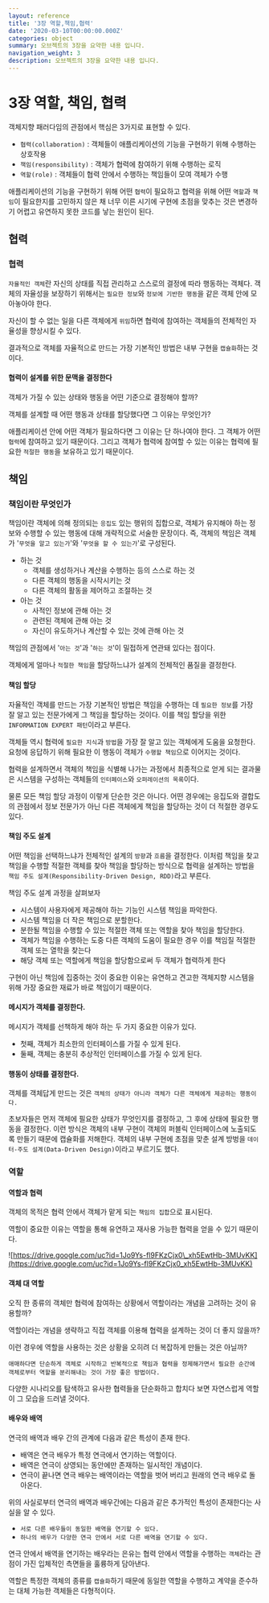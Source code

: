 ```yaml
---
layout: reference
title: '3장 역할,책임,협력'
date: '2020-03-10T00:00:00.000Z'
categories: object
summary: 오브젝트의 3장을 요약한 내용 입니다.
navigation_weight: 3
description: 오브젝트의 3장을 요약한 내용 입니다.
---
```


# 3장 역할, 책임, 협력

객체지향 패러다임의 관점에서 핵심은 3가지로 표현할 수 있다.

* `협력(collaboration)` : 객체들이 애플리케이션의 기능을 구현하기 위해 수행하는 상호작용
* `책임(responsibility)` : 객체가 협력에 참여하기 위해 수행하는 로직
* `역할(role)` : 객체들이 협력 안에서 수행하는 책임들이 모여 객체가 수행

애플리케이션의 기능을 구현하기 위해 어떤 `협력`이 필요하고 협력을 위해 어떤 `역할`과 `책임`이 필요한지를 고민하지 않은 채 너무 이른 시기에 구현에 초점을 맞추는 것은 변경하기 어렵고 유연하지 못한 코드를 낳는 원인이 된다.

## 협력

### 협력

`자율적인 객체`란 자신의 상태를 직접 관리하고 스스로의 결정에 따라 행동하는 객체다. 객체의 자율성을 보장하기 위해서는 `필요한 정보`와 `정보에 기반한 행동`을 같은 객체 안에 모아놓아야 한다.

자신이 할 수 없는 일을 다른 객체에게 `위임`하면 협력에 참여하는 객체들의 전체적인 자율성을 향상시킬 수 있다.

결과적으로 객체를 자율적으로 만드는 가장 기본적인 방법은 내부 구현을 `캡슐화`하는 것이다.

#### 협력이 설계를 위한 문맥을 결정한다

객체가 가질 수 있는 상태와 행동을 어떤 기준으로 결정해야 할까?

객체를 설계할 때 어떤 행동과 상태를 할당했다면 그 이유는 무엇인가?

애플리케이션 안에 어떤 객체가 필요하다면 그 이유는 단 하나여야 한다. 그 객체가 어떤 `협력`에 참여하고 있기 때문이다. 그리고 객체가 협력에 참여할 수 있는 이유는 협력에 필요한 `적절한 행동`을 보유하고 있기 때문이다.

## 책임

### 책임이란 무엇인가

책임이란 객체에 의해 정의되는 `응집도` 있는 행위의 집합으로, 객체가 유지해야 하는 정보와 수행할 수 있는 행동에 대해 개략적으로 서술한 문장이다. 즉, 객체의 책임은 객체가 '`무엇을 알고 있는가`'와 '`무엇을 할 수 있는가`'로 구성된다.

* 하는 것
  * 객체를 생성하거나 계산을 수행하는 등의 스스로 하는 것
  * 다른 객체의 행동을 시작시키는 것
  * 다른 객체의 활동을 제어하고 조절하는 것
* 아는 것
  * 사적인 정보에 관해 아는 것
  * 관련된 객체에 관해 아는 것
  * 자신이 유도하거나 계산할 수 있는 것에 관해 아는 것

책임의 관점에서 '`아는 것`'과 '`하는 것`'이 밀접하게 연관돼 있다는 점이다.

객체에게 얼마나 `적절한 책임`을 할당하느냐가 설계의 전체적인 품질을 결정한다.

#### 책임 할당

자율적인 객체를 만드는 가장 기본적인 방법은 책임을 수행하는 데 `필요한 정보`를 가장 잘 알고 있는 전문가에게 그 책임을 할당하는 것이다. 이를 책임 할당을 위한 `INFORMATION EXPERT 패턴`이라고 부른다.

객체들 역시 협력에 `필요한 지식`과 `방법`을 가장 잘 알고 있는 객체에게 도움을 요청한다. 요청에 응답하기 위해 필요한 이 행동이 객체가 `수행할 책임`으로 이어지는 것이다.

협력을 설계하면서 객체의 책임을 식별해 나가는 과정에서 최종적으로 얻게 되는 결과물은 시스템을 구성하는 객체들의 `인터페이스`와 `오퍼레이션의 목록`이다.

물론 모든 책임 할당 과정이 이렇게 단순한 것은 아니다. 어떤 경우에는 응집도와 결합도의 관점에서 정보 전문가가 아닌 다른 객체에게 책임을 할당하는 것이 더 적절한 경우도 있다.

#### 책임 주도 설계

어떤 책임을 선택하느냐가 전체적인 설계의 `방향`과 `흐름`을 결정한다. 이처럼 책임을 찾고 책임을 수행할 적절한 객체를 찾아 책임을 할당하는 방식으로 협력을 설계하는 방법을 `책임 주도 설계(Responsibility-Driven Design, RDD)`라고 부른다.

책임 주도 설계 과정을 살펴보자

* 시스템이 사용자에게 제공해야 하는 기능인 시스템 책임을 파악한다.
* 시스템 책임을 더 작은 책임으로 분할한다.
* 분한될 책임을 수행할 수 있는 적절한 객체 또는 역할을 찾아 책임을 할당한다.
* 객체가 책임을 수행하는 도중 다른 객체의 도움이 필요한 경우 이를 책임질 적절한 객체 또는 열학을 찾는다
* 해당 객체 또는 역할에게 책임을 할당함으로써 두 객체가 협력하게 한다

구현이 아닌 책임에 집중하는 것이 중요한 이유는 유연하고 견고한 객체지향 시스템을 위해 가장 중요한 재료가 바로 책임이기 때문이다.

#### 메시지가 객체를 결정한다.

메시지가 객체를 선책하게 해야 하는 두 가지 중요한 이유가 있다.

* 첫째, 객체가 최소한의 인터페이스를 가질 수 있게 된다.
* 둘째, 객체는 충분히 추상적인 인터페이스를 가질 수 있게 된다.

#### 행동이 상태를 결정한다.

객체를 객체답게 만드는 것은 `객체의 상태가 아니라 객체가 다른 객체에게 제공하는 행동이다.`

초보자들은 먼저 객체에 필요한 상태가 무엇인지를 결정하고, 그 후에 상태에 필요한 행동을 결정한다. 이런 방식은 객체의 내부 구현이 객체의 퍼블릭 인터페이스에 노출되도록 만들기 때문에 캡슐화를 저해한다. 객체의 내부 구현에 초점을 맞춘 설계 방벙을 `데이터-주도 설계(Data-Driven Design)`이라고 부르기도 했다.

### 역할

#### 역할과 협력

객체의 목적은 협력 안에서 객체가 맡게 되는 `책임의 집합`으로 표시된다.

역할이 중요한 이유는 역할을 통해 유연하고 재사용 가능한 협력을 얻을 수 있기 때문이다.

![https://drive.google.com/uc?id=1Jo9Ys-fl9FKzCjx0\_xh5EwtHb-3MUvKK](https://drive.google.com/uc?id=1Jo9Ys-fl9FKzCjx0_xh5EwtHb-3MUvKK)

#### 객체 대 역할

오직 한 종류의 객체만 협력에 참여하는 상황에서 역할이라는 개념을 고려하는 것이 유용할까?

역할이라는 개념을 생략하고 직접 객체를 이용해 협력을 설계하는 것이 더 좋지 않을까?

이런 경우에 역할을 사용하는 것은 상황을 오히려 더 복잡하게 만들는 것은 아닐까?

`애매하다면 단순하게 객체로 시작하고 반복적으로 책임과 협력을 정제해가면서 필요한 순간에 객체로부터 역할을 분리해내는 것이 가장 좋은 방법이다.`

다양한 시나리오를 탐색하고 유사한 협력들을 단순화하고 합치다 보면 자연스럽게 역할이 그 모습을 드러낼 것이다.

#### 배우와 배역

연극의 배역과 배우 간의 관계에 다음과 같은 특성이 존재 한다.

* 배역은 연극 배우가 특정 연극에서 연기하는 역할이다.
* 배역은 연극이 상영되는 동안에만 존재하는 일시적인 개념이다.
* 연극이 끝나면 연극 배우는 배역이라는 역할을 벗어 버리고 원래의 연극 배우로 돌아온다.

위의 사실로부터 연극의 배역과 배우간에는 다음과 같은 추가적인 특성이 존재한다는 사실을 알 수 있다.

* `서로 다른 배우들이 동일한 배역을 연기할 수 있다.`
* `하나의 배우가 다양한 연극 안에서 서로 다른 배역을 연기할 수 있다.`

연극 안에서 배역을 연기하는 배우라는 은유는 협력 안에서 역할을 수행하는 `객체`라는 관점이 가진 입체적인 측면들을 훌륭하게 담아낸다.

역할은 특정한 객체의 종류를 `캡슐화`하기 때문에 동일한 역할을 수행하고 계약을 준수하는 대체 가능한 객체들은 다형적이다.

